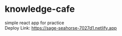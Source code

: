 # knowledge-cafe
simple react app for practice<br>
Deploy Link: https://sage-seahorse-7027d1.netlify.app
